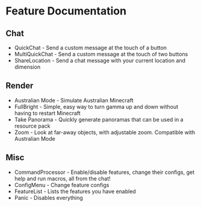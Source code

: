 # Feature Documentation

## Chat
- QuickChat - Send a custom message at the touch of a button
- MultiQuickChat - Send a custom message at the touch of two buttons
- ShareLocation - Send a chat message with your current location and dimension

## Render
- Australian Mode - Simulate Australian Minecraft
- FullBright - Simple, easy way to turn gamma up and down without having to restart Minecraft
- Take Panorama - Quickly generate panoramas that can be used in a resource pack
- Zoom - Look at far-away objects, with adjustable zoom. Compatible with Australian Mode

## Misc
- CommandProcessor - Enable/disable features, change their configs, get help and run macros, all from the chat!
- ConfigMenu - Change feature configs
- FeatureList - Lists the features you have enabled
- Panic - Disables everything
